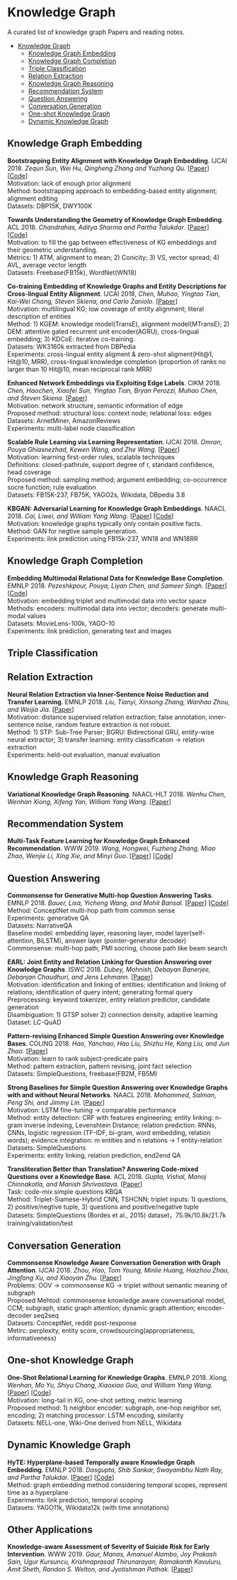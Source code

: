# Knowledge Graph

A curated list of knowledge graph Papers and reading notes.

- [Knowledge Graph](#knowledge-graph)
  - [Knowledge Graph Embedding](#knowledge-graph-embedding)
  - [Knowledge Graph Completion](#knowledge-graph-completion)
  - [Triple Classification](#triple-classification)
  - [Relation Extraction](#relation-extraction)
  - [Knowledge Graph Reasoning](#knowledge-graph-reasoning)
  - [Recommendation System](#recommendation-system)
  - [Question Answering](#question-answering)
  - [Conversation Generation](#conversation-generation)
  - [One-shot Knowledge Graph](#one-shot-knowledge-graph)
  - [Dynamic Knowledge Graph](#dynamic-knowledge-graph)

## Knowledge Graph Embedding
__Bootstrapping Entity Alignment with Knowledge Graph Embedding__.  IJCAI 2018. _Zequn Sun, Wei Hu, Qingheng Zhang and Yuzhong Qu._ [[Paper](https://www.ijcai.org/proceedings/2018/0611.pdf)] [[Code](https://github.com/nju-websoft/BootEA)]  
Motivation: lack of enough prior alignment  
Method: bootstrapping approach to embedding-based entity alignment; alignment editing   
Datasets: DBP15K, DWY100K  

__Towards Understanding the Geometry of Knowledge Graph Embedding__. ACL 2018. _Chandrahas, Aditya Sharma and Partha Talukdar_. [[Paper](http://www.aclweb.org/anthology/P18-1012)] [[Code](https://github.com/malllabiisc/kg-geometry)]   
Motivation: to fill the gap between effectiveness of KG embeddings and their geometric understanding.  
Metrics: 1) ATM, alignment to mean; 2) Conicity; 3) VS, vector spread; 4) AVL, average vector length  
Datasets: Freebase(FB15k), WordNet(WN18)

__Co-training Embedding of Knowledge Graphs and Entity Descriptions for Cross-lingual Entity Alignment__. IJCAI 2018, _Chen, Muhao, Yingtao Tian, Kai-Wei Chang, Steven Skiena, and Carlo Zaniolo_. [[Paper](https://arxiv.org/pdf/1806.06478.pdf)]   
Motivation: multilingual KG; low coverage of entity alignment; literal description of entities   
Method: 1) KGEM: knowledge model(TransE), alignment model(MTransE); 2) DEM: attentive gated recurrent unit encoder(AGRU), cross-lingual embedding; 3) KDCoE: iterative co-training.  
Datasets: WK3160k extracted from DBPedia  
Experiments: cross-lingual entity aligment & zero-shot aligment(Hit@1, Hit@10, MRR), cross-lingual knowledge completion (proportion of ranks no larger than 10 Hit@10, mean reciprocal rank MRR)

__Enhanced Network Embeddings via Exploiting Edge Labels__. CIKM 2018. _Chen, Haochen, Xiaofei Sun, Yingtao Tian, Bryan Perozzi, Muhao Chen, and Steven Skiena._ [[Paper](https://arxiv.org/pdf/1809.05124.pdf)]   
Motivation: network structure, semantic information of edge  
Proposed method: structural loss: context node; relational loss: edges  
Datasets: ArnetMiner, AmazonReviews  
Experiments: multi-label node classification  

__Scalable Rule Learning via Learning Representation__. IJCAI 2018. _Omran, Pouya Ghiasnezhad, Kewen Wang, and Zhe Wang._ [[Paper](https://www.ijcai.org/proceedings/2018/0297.pdf)]  
Motivation: learning first-order rules, scalable techniques  
Definitions: closed-pathrule, support degree of r, standard confidence, head coverage  
Proposed method: sampling method; argument embedding; co-occurrence socre function; rule evaluation  
Datasets: FB15K-237, FB75K, YAGO2s, Wikidata, DBpedia 3.8 

__KBGAN: Adversarial Learning for Knowledge Graph Embeddings__. NAACL 2018. _Cai, Liwei, and William Yang Wang_. [[Paper](https://arxiv.org/pdf/1711.04071.pdf)] [[Code](https://github.com/cai-lw/KBGAN)]  
Motivation: knowledge graphs typically only contain positive facts.  
Method: GAN for negtive sample generation.  
Experiments: link prediction using FB15k-237, WN18 and WN18RR  

## Knowledge Graph Completion
__Embedding Multimodal Relational Data for Knowledge Base Completion__. EMNLP 2018. _Pezeshkpour, Pouya, Liyan Chen, and Sameer Singh._ [[Paper](https://arxiv.org/pdf/1809.01341.pdf)] [[Code](https://github.com/pouyapez/mkbe)]  
Motivation: embedding triplet and multimodal data into vector space  
Methods: encoders: multimodal data into vector; decoders: generate multi-modal values  
Datasets: MovieLens-100k, YAGO-10   
Experiments: link prediction, generating text and images

## Triple Classification


## Relation Extraction
__Neural Relation Extraction via Inner-Sentence Noise Reduction and Transfer Learning__. EMNLP 2018. _Liu, Tianyi, Xinsong Zhang, Wanhao Zhou, and Weijia Jia._ [[Paper](https://arxiv.org/pdf/1808.06738.pdf)]  
Motivation: distance supervised relation extraction; false annotation, inner-sentence noise, random feature extraction is not robust.  
Method: 1) STP: Sub-Tree Parser; BGRU: Bidirectional GRU, entity-wise neural extractor; 3) transfer learning: entity classification -> relation extraction  
Experiments: held-out evaluation, manual evaluation 

## Knowledge Graph Reasoning
__Variational Knowledge Graph Reasoning__. NAACL-HLT 2018. _Wenhu Chen, Wenhan Xiong, Xifeng Yan, William Yang Wang_. [[Paper](https://arxiv.org/abs/1803.06581)] 


## Recommendation System
__Multi-Task Feature Learning for Knowledge Graph Enhanced Recommendation__. WWW 2019. _Wang, Hongwei, Fuzheng Zhang, Miao Zhao, Wenjie Li, Xing Xie, and Minyi Guo_. [[Paper](https://arxiv.org/pdf/1901.08907.pdf)] [[Code](https://github.com/hwwang55/MKR)]

## Question Answering
__Commonsense for Generative Multi-hop Question Answering Tasks__. EMNLP 2018. _Bauer, Lisa, Yicheng Wang, and Mohit Bansal._ [[Paper](https://arxiv.org/pdf/1809.06309.pdf)] [[Code](https://github.com/yicheng-w/CommonSenseMultiHopQA)]  
Method: ConceptNet multi-hop path from common sense  
Experiments: generative QA  
Datasets: NarrativeQA  
Baseline model: embedding layer, reasoning layer, model layer(self-attention, BiLSTM), answer layer (pointer-generator decoder)  
Commonsense: multi-hop path, PMI socring, choose path like beam search  


__EARL: Joint Entity and Relation Linking for Question Answering over Knowledge Graphs__. ISWC 2018. _Dubey, Mohnish, Debayan Banerjee, Debanjan Chaudhuri, and Jens Lehmann._ [[Paper](https://arxiv.org/pdf/1801.03825.pdf)]  
Motivation: identification and linking of entities; identification and linking of relations; identification of query intent; generating formal query
Preprocessing: keyword tokenizer, entity relation predictor, candidate generation  
Disambiguation: 1) GTSP solver 2) connection density, adaptive learning  
Dataset: LC-QuAD

__Pattern-revising Enhanced Simple Question Answering over Knowledge Bases__. COLING 2018. _Hao, Yanchao, Hao Liu, Shizhu He, Kang Liu, and Jun Zhao._ [[Paper](http://www.aclweb.org/anthology/C18-1277)]  
Motivation: learn to rank subject-predicate pairs  
Method: pattern extraction, pattern revising, joint fact selection  
Datasets: SimpleQuestions, freebase(FB2M, FB5M)

__Strong Baselines for Simple Question Answering over Knowledge Graphs with and without Neural Networks__. NAACL 2018. _Mohammed, Salman, Peng Shi, and Jimmy Lin._ [[Paper](https://arxiv.org/pdf/1712.01969.pdf)]    
Motivation: LSTM fine-tuning -> comparable performance  
Method: entity detection: CRF with features engineering; entity linking: n-gram inverse indexing, Levenshtein Distance; relation prediction: RNNs, CNNs, logistic regression (TF-IDF, bi-gram, word embedding, relation words); evidence integration: m entities and n relations -> 1 entity-relation  
Datasets: SimpleQuestions  
Experiments: entity linking, relation prediction, end2end QA  

__Transliteration Better than Translation? Answering Code-mixed Questions over a Knowledge Base__. ACL 2018. _Gupta, Vishal, Manoj Chinnakotla, and Manish Shrivastava._ [[Paper](http://www.aclweb.org/anthology/W18-3205)]  
Task: code-mix simple questions KBQA  
Method: Triplet-Siamese-Hybrid CNN, TSHCNN; triplet inputs: 1) questions, 2) positive/negtive tuple, 3) questions and positive/negative tuple  
Datasets: SimpleQuestions (Bordes et al., 2015) dataset，75.9k/10.8k/21.7k training/validation/test  


## Conversation Generation  
__Commonsense Knowledge Aware Conversation Generation with Graph Attention__. IJCAI 2018. _Zhou, Hao, Tom Young, Minlie Huang, Haizhou Zhao, Jingfang Xu, and Xiaoyan Zhu._ [[Paper](https://www.ijcai.org/proceedings/2018/0643.pdf)]   
Problems: OOV  -> commonsense KG -> triplet without semantic meaning of subgraph  
Proposed Mehtod: commonsense knowledge aware conversational model, CCM; subgraph, static graph attention; dynamic graph attention; encoder-decoder seq2seq  
Datasets: ConceptNet, reddit post-response  
Metirc: perplexity, entity score, crowdsourcing(appropriateness, informativeness)  


## One-shot Knowledge Graph
__One-Shot Relational Learning for Knowledge Graphs__. EMNLP 2018. _Xiong, Wenhan, Mo Yu, Shiyu Chang, Xiaoxiao Guo, and William Yang Wang._ [[Paper](https://arxiv.org/pdf/1808.09040)] [[Code](https://github.com/xwhan/One-shot-Relational-Learning)]  
Motivation: long-tail in KG, one-shot setting, metric learning  
Proposed method: 1) neighbor encoder: subgraph, one-hop neighbor set, encoding; 2) matching processor: LSTM encoding, similarity  
Datasets: NELL-one, Wiki-One derived from NELL, Wikidata  

## Dynamic Knowledge Graph
__HyTE: Hyperplane-based Temporally aware Knowledge Graph Embedding__. EMNLP 2018. _Dasgupta, Shib Sankar, Swayambhu Nath Ray, and Partha Talukdar._ [[Paper](http://www.aclweb.org/anthology/D18-1225)] [[Code](https://github.com/malllabiisc/HyTE)]  
Method: graph embedding method considering temporal scopes, represent time as a hyperplane  
Experiments: link prediction, temporal scoping  
Datasets: YAGO11k, Wikidata12k  (with time annotations)

## Other Applications
__Knowledge-aware Assessment of Severity of Suicide Risk for Early Intervention__. WWW 2019. _Gaur, Manas, Amanuel Alambo, Joy Prakash Sain, Ugur Kursuncu, Krishnaprasad Thirunarayan, Ramakanth Kavuluru, Amit Sheth, Randon S. Welton, and Jyotishman Pathak._ [[Paper](http://knoesis.org/sites/default/files/Suicide_Paper.pdf)] 